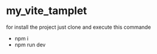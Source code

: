 # my_vite_tamplet

for install the project just clone and execute this commande
- npm i
- npm run dev
